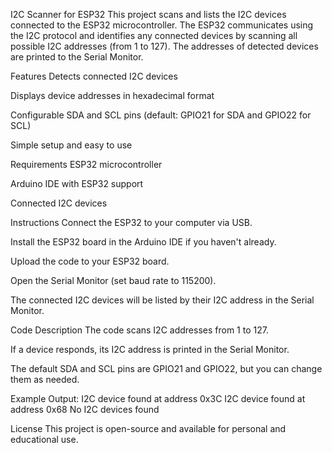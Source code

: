 I2C Scanner for ESP32
This project scans and lists the I2C devices connected to the ESP32 microcontroller. The ESP32 communicates using the I2C protocol and identifies any connected devices by scanning all possible I2C addresses (from 1 to 127). The addresses of detected devices are printed to the Serial Monitor.

Features
Detects connected I2C devices

Displays device addresses in hexadecimal format

Configurable SDA and SCL pins (default: GPIO21 for SDA and GPIO22 for SCL)

Simple setup and easy to use

Requirements
ESP32 microcontroller

Arduino IDE with ESP32 support

Connected I2C devices

Instructions
Connect the ESP32 to your computer via USB.

Install the ESP32 board in the Arduino IDE if you haven't already.

Upload the code to your ESP32 board.

Open the Serial Monitor (set baud rate to 115200).

The connected I2C devices will be listed by their I2C address in the Serial Monitor.

Code Description
The code scans I2C addresses from 1 to 127.

If a device responds, its I2C address is printed in the Serial Monitor.

The default SDA and SCL pins are GPIO21 and GPIO22, but you can change them as needed.

Example Output:
I2C device found at address 0x3C
I2C device found at address 0x68
No I2C devices found

License
This project is open-source and available for personal and educational use.



